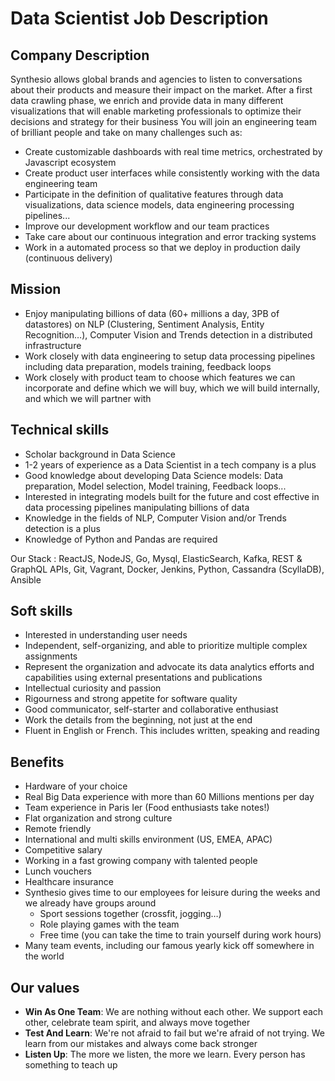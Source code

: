 # Data Scientist Job Description

## Company Description

Synthesio allows global brands and agencies to listen to conversations about their products and measure their impact on the market.
After a first data crawling phase, we enrich and provide data in many different visualizations that will enable marketing professionals to optimize their decisions and strategy for their business
You will join an engineering team of brilliant people and take on many challenges such as:

* Create customizable dashboards with real time metrics, orchestrated by Javascript ecosystem
* Create product user interfaces while consistently working with the data engineering team
* Participate in the definition of qualitative features through data visualizations, data science models, data engineering processing pipelines...
* Improve our development workflow and our team practices
* Take care about our continuous integration and error tracking systems
* Work in a automated process so that we deploy in production daily (continuous delivery)

## Mission

* Enjoy manipulating billions of data (60+ millions a day, 3PB of datastores) on NLP (Clustering, Sentiment Analysis, Entity Recognition…), Computer Vision and Trends detection in a distributed infrastructure
* Work closely with data engineering to setup data processing pipelines including data preparation, models training, feedback loops
* Work closely with product team to choose which features we can incorporate and define which we will buy, which we will build internally, and which we will partner with

## Technical skills

* Scholar background in Data Science
* 1-2 years of experience as a Data Scientist in a tech company is a plus
* Good knowledge about developing Data Science models: Data preparation, Model selection, Model training, Feedback loops...
* Interested in integrating models built for the future and cost effective in data processing pipelines manipulating billions of data
* Knowledge in the fields of NLP, Computer Vision and/or Trends detection is a plus
* Knowledge of Python and Pandas are required

Our Stack : ReactJS, NodeJS, Go, Mysql, ElasticSearch, Kafka, REST & GraphQL APIs, Git, Vagrant, Docker, Jenkins, Python, Cassandra (ScyllaDB), Ansible

## Soft skills

* Interested in understanding user needs
* Independent, self-organizing, and able to prioritize multiple complex assignments
* Represent the organization and advocate its data analytics efforts and capabilities using external presentations and publications
* Intellectual curiosity and passion
* Rigourness and strong appetite for software quality
* Good communicator, self-starter and collaborative enthusiast
* Work the details from the beginning, not just at the end
* Fluent in English or French. This includes written, speaking and reading

## Benefits

* Hardware of your choice
* Real Big Data experience with more than 60 Millions mentions per day
* Team experience in Paris Ier (Food enthusiasts take notes!)
* Flat organization and strong culture
* Remote friendly
* International and multi skills environment (US, EMEA, APAC)
* Competitive salary
* Working in a fast growing company with talented people
* Lunch vouchers
* Healthcare insurance
* Synthesio gives time to our employees for leisure during the weeks and we already have groups around
  * Sport sessions together (crossfit, jogging…)
  * Role playing games with the team
  * Free time (you can take the time to train yourself during work hours)
* Many team events, including our famous yearly kick off somewhere in the world

## Our values

* **Win As One Team**: We are nothing without each other. We support each other, celebrate team spirit, and always move together
* **Test And Learn**: We're not afraid to fail but we're afraid of not trying. We learn from our mistakes and always come back stronger
* **Listen Up**: The more we listen, the more we learn. Every person has something to teach up
